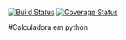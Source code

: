 [![Build Status](https://travis-ci.org/JefersonCEST/CalPY.svg?branch=master)](https://travis-ci.org/JefersonCEST/CalPY)
[![Coverage Status](https://coveralls.io/repos/github/JefersonCEST/CalPY/badge.svg?branch=master)](https://coveralls.io/github/JefersonCEST/CalPY?branch=master)

#Calculadora em python

